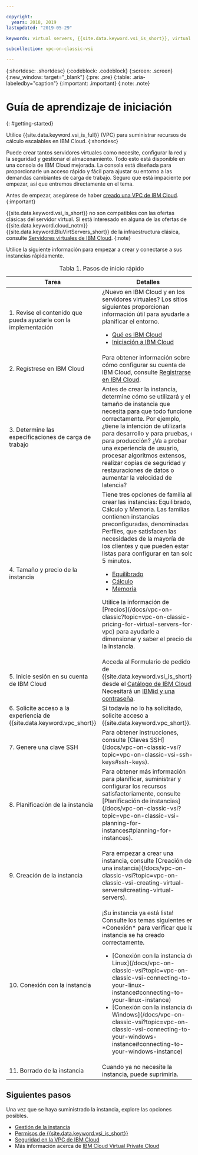 ```yaml
---

copyright:
  years: 2018, 2019
lastupdated: "2019-05-29"

keywords: virtual servers, {{site.data.keyword.vsi_is_short}}, virtual private cloud

subcollection: vpc-on-classic-vsi

---
```


{:shortdesc: .shortdesc}
{:codeblock: .codeblock}
{:screen: .screen}
{:new_window: target="_blank"}
{:pre: .pre}
{:table: .aria-labeledby="caption"}
{:important: .important}
{:note: .note}

# Guía de aprendizaje de iniciación
{: #getting-started}

Utilice {{site.data.keyword.vsi_is_full}} (VPC) para suministrar recursos de cálculo escalables en IBM Cloud.
{:shortdesc}

Puede crear tantos servidores virtuales como necesite, configurar la red y la seguridad y gestionar el almacenamiento. Todo esto está disponible en una consola de IBM Cloud mejorada. La consola está diseñada para proporcionarle un acceso rápido y fácil para ajustar su entorno a las demandas cambiantes de carga de trabajo. Seguro que está impaciente por empezar, así que entremos directamente en el tema.

Antes de empezar, asegúrese de haber [creado una VPC de IBM Cloud](/docs/vpc-on-classic?topic=vpc-on-classic-getting-started).
{:important}

{{site.data.keyword.vsi_is_short}} no son compatibles con las ofertas clásicas del servidor virtual. Si está interesado en alguna de las ofertas de {{site.data.keyword.cloud_notm}} {{site.data.keyword.BluVirtServers_short}} de la infraestructura clásica, consulte [Servidores virtuales de IBM Cloud](/docs/vsi?topic=virtual-servers-getting-started-tutorial).
{:note}

<p>Utilice la siguiente información para empezar a crear y conectarse a sus instancias rápidamente.
<table>
   <CAPTION>Tabla 1. Pasos de inicio rápido</CAPTION>
   <THEAD>
   <TR>
   <th>Tarea</th>
   <th>Detalles</th>
   </TR>
   </THEAD>
   <TBODY>
   <tr>
   <td>1. Revise el contenido que pueda ayudarle con la implementación</td>
   <td>¿Nuevo en IBM Cloud y en los servidores virtuales? Los sitios siguientes proporcionan información útil para ayudarle a planificar el entorno.
      <ul>
      <li><a href="https://ibm.com/cloud-computing/">Qué es IBM Cloud</a></li>
      <li><a href="https://ibm.com/cloud/get-started">Iniciación a IBM Cloud</a></li>
      <!-- <li><a href="https://www.ibm.com/cloud/virtual-servers">Virtual Servers</a></li> -->
      </ul>
      <!-- (Reviewers: This link will go to VSI for VPC section of marketing page when we have the URL) -->
   </td>
 <tr>
   <td>2. Regístrese en IBM Cloud</td>
   <td>Para obtener información sobre cómo configurar su cuenta de IBM Cloud, consulte <a href="/docs/account?topic=account-signup#signup">Registrarse en IBM Cloud</a>.</td>
 <tr>
   <td>3. Determine las especificaciones de carga de trabajo</td>
   <td>Antes de crear la instancia, determine cómo se utilizará y el tamaño de instancia que necesita para que todo funcione correctamente. Por ejemplo, ¿tiene la intención de utilizarla para desarrollo y para pruebas, o para producción? ¿Va a probar una experiencia de usuario, procesar algoritmos extensos, realizar copias de seguridad y restauraciones de datos o aumentar la velocidad de latencia?</td>  
 <tr>
   <td>4. Tamaño y precio de la instancia</td>
   <td>Tiene tres opciones de familia al crear las instancias: Equilibrado, Cálculo y Memoria. Las familias contienen instancias preconfiguradas, denominadas Perfiles, que satisfacen las necesidades de la mayoría de los clientes y que pueden estar listas para configurar en tan solo 5 minutos.  
     <ul>
     <li><a href="/docs/vpc-on-classic-vsi?topic=vpc-on-classic-vsi-balanced#balanced">Equilibrado</a></li>
     <li><a href="/docs/vpc-on-classic-vsi?topic=vpc-on-classic-vsi-compute#compute">Cálculo</a></li>
     <li><a href="/docs/vpc-on-classic-vsi?topic=vpc-on-classic-vsi-memory#memory">Memoria</a></li>
     </ul>
  <p>Utilice la información de [Precios](/docs/vpc-on-classic?topic=vpc-on-classic-pricing-for-virtual-servers-for-vpc) para ayudarle a dimensionar y saber el precio de la instancia.</p></td>
 <tr>
   <td>5. Inicie sesión en su cuenta de IBM Cloud</td>
   <td>Acceda al Formulario de pedido de {{site.data.keyword.vsi_is_short}} desde el <a href="https://console.bluemix.net/catalog/">Catálogo de IBM Cloud</a>. Necesitará un <a href="/docs/customer-portal?topic=customer-portal-getting-started#getting-started">IBMid y una contraseña</a>.
   </td>
 <tr>
   <td>6. Solicite acceso a la experiencia de {{site.data.keyword.vpc_short}}</td>
   <td>Si todavía no lo ha solicitado, solicite acceso a {{site.data.keyword.vpc_short}}.</td>
<tr>
<td>7. Genere una clave SSH</td>
<td> Para obtener instrucciones, consulte [Claves SSH](/docs/vpc-on-classic-vsi?topic=vpc-on-classic-vsi-ssh-keys#ssh-keys).</td>
<tr>
<td>8. Planificación de la instancia</td>
<td> Para obtener más información para planificar, suministrar y configurar los recursos satisfactoriamente, consulte [Planificación de instancias](/docs/vpc-on-classic-vsi?topic=vpc-on-classic-vsi-planning-for-instances#planning-for-instances).</td>
<tr>
<td>9. Creación de la instancia</td>
<td>
<p>
Para empezar a crear una instancia, consulte [Creación de una instancia](/docs/vpc-on-classic-vsi?topic=vpc-on-classic-vsi-creating-virtual-servers#creating-virtual-servers).
</td>  
<tr>
<td>10. Conexión con la instancia</td>
<td>¡Su instancia ya está lista! Consulte los temas siguientes en *Conexión* para verificar que la instancia se ha creado correctamente.
   <ul>
   <li>[Conexión con la instancia de Linux](/docs/vpc-on-classic-vsi?topic=vpc-on-classic-vsi-connecting-to-your-linux-instance#connecting-to-your-linux-instance)</li>
   <li>[Conexión con la instancia de Windows](/docs/vpc-on-classic-vsi?topic=vpc-on-classic-vsi-connecting-to-your-windows-instance#connecting-to-your-windows-instance)</li>
   </ul>
</td>
</td>
<tr>
<td>11. Borrado de la instancia</td>
<td>Cuando ya no necesite la instancia, puede suprimirla. </td>
</tr>
</TBODY>
</table>
</p>

## Siguientes pasos
Una vez que se haya suministrado la instancia, explore las opciones posibles.
* [Gestión de la instancia](/docs/vpc-on-classic-vsi?topic=vpc-on-classic-vsi-managing-virtual-server-instances#managing-virtual-server-instances)
* [Permisos de {{site.data.keyword.vsi_is_short}}](/docs/vpc-on-classic?topic=vpc-on-classic-about-vpc-infrastructure-resources#planning-virtual-servers-for-vpc-permissions)
* [Seguridad en la VPC de IBM Cloud](/docs/vpc-on-classic-network?topic=vpc-on-classic-network-security-in-your-ibm-cloud-vpc)
* Más información acerca de [IBM Cloud Virtual Private Cloud](/docs/vpc-on-classic?topic=vpc-on-classic-about)

